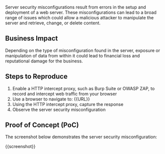 Server security misconfigurations result from errors in the setup and deployment of a web server. These misconfigurations can lead to a broad range of issues which could allow a malicious attacker to manipulate the server and retrieve, change, or delete content.

## Business Impact

Depending on the type of misconfiguration found in the server, exposure or manipulation of data from within it could lead to financial loss and reputational damage for the business.

## Steps to Reproduce

1. Enable a HTTP intercept proxy, such as Burp Suite or OWASP ZAP, to record and intercept web traffic from your browser
1. Use a browser to navigate to: {{URL}}
1. Using the HTTP intercept proxy, capture the response
1. Observe the server security misconfiguration

## Proof of Concept (PoC)

The screenshot below demonstrates the server security misconfiguration:

{{screenshot}}
